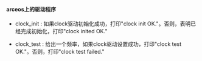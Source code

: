 #### arceos上的驱动程序

- clock_init : 如果clock驱动初始化成功，打印"clock init OK."。否则，表明已经完成初始化，打印"clock inited OK."

- clock_test : 给出一个频率，如果clock驱动设置成功，打印"clock test OK."。否则，打印"clock test failed."